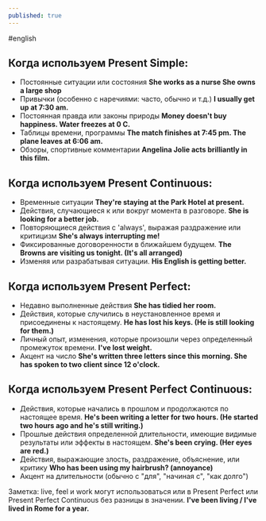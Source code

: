 ```yaml
---
published: true
---
```

\#english
## Когда используем Present Simple:
- Постоянные ситуации или состояния
**She works as a nurse
She owns a large shop**
- Привычки (особенно с наречиями: часто, обычно и т.д.)
**I usually get up at 7:30 am.**
- Постоянная правда или законы природы
**Money doesn't buy happiness.
Water freezes at 0 C.**
- Таблицы времени, программы
**The match finishes at 7:45 pm.
The plane leaves at 6:06 am.**
- Обзоры, спортивные комментарии
**Angelina Jolie acts brilliantly in this film.**
## Когда используем Present Continuous:
- Временные ситуации
**They're staying at the Park Hotel at present.**
- Действия, случающиеся к или вокруг момента в разговоре.
**She is looking for a better job.**
- Повторяющиеся действия с 'always', выражая раздражение или критицизм
**She's always interrupting me!**
- Фиксированные договоренности в ближайшем будущем.
**The Browns are visiting us tonight. (It's all arranged)**
- Изменяя или разрабатывая ситуации.
**His English is getting better.**
## Когда используем Present Perfect:
- Недавно выполненные действия
**She has tidied her room.**
- Действия, которые случились в неустановленное время и присоединены к настоящему.
**He has lost his keys. (He is still looking for them.)**
- Личный опыт, изменения, которые произошли через определенный промежуток времени.
**I've lost weight.**
- Акцент на число
**She's written three letters since this morning.
She has spoken to two client since 12 o'clock.**
## Когда используем Present Perfect Continuous:
- Действия, которые начались в прошлом и продолжаются по настоящее время.
**He's been writing a letter for two hours. (He started two hours ago and he's still writing.)**
- Прошлые действия определенной длительности, имеющие видимые результаты или эффекты в настоящем.
**She's been crying. (Her eyes are red.)**
- Действия, выражающие злость, раздражение, объяснение, или критику
**Who has been using my hairbrush? (annoyance)**
- Акцент на длительности (обычно с "для", "начиная с", "как долго")

Заметка: live, feel и work могут использоваться или в Present Perfect или Present Perfect Continuous без разницы в значении.
**I've been living / I've lived in Rome for a year.**
